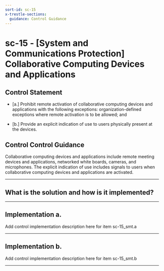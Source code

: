 ```yaml
---
sort-id: sc-15
x-trestle-sections:
  guidance: Control Guidance
---
```


# sc-15 - \[System and Communications Protection\] Collaborative Computing Devices and Applications

## Control Statement

- \[a.\] Prohibit remote activation of collaborative computing devices and applications with the following exceptions: organization-defined exceptions where remote activation is to be allowed; and

- \[b.\] Provide an explicit indication of use to users physically present at the devices.

## Control Control Guidance

Collaborative computing devices and applications include remote meeting devices and applications, networked white boards, cameras, and microphones. The explicit indication of use includes signals to users when collaborative computing devices and applications are activated.

______________________________________________________________________

## What is the solution and how is it implemented?

<!-- Please leave this section blank and enter implementation details in the parts below. -->

______________________________________________________________________

## Implementation a.

Add control implementation description here for item sc-15_smt.a

______________________________________________________________________

## Implementation b.

Add control implementation description here for item sc-15_smt.b

______________________________________________________________________
